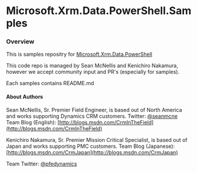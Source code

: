 # Microsoft.Xrm.Data.PowerShell.Samples

### Overview 
This is samples repositry for [Microsoft.Xrm.Data.PowerShell](https://github.com/seanmcne/Microsoft.Xrm.Data.PowerShell)

This code repo is managed by Sean McNellis and Kenichiro Nakamura, however we accept community input and PR's (especially for samples).

Each samples contains README.md

#### About Authors
Sean McNellis, Sr. Premier Field Engineer, is based out of North America and works supporting Dynamics CRM customers.
Twitter: [@seanmcne](https://twitter.com/seanmcne)
Team Blog (English): [http://blogs.msdn.com/CrmInTheField](http://blogs.msdn.com/CrmInTheField) 

Kenichiro Nakamura, Sr. Premier Mission Critical Specialist, is based out of Japan and works supporting PMC customers.
Team Blog (Japanese): [http://blogs.msdn.com/CrmJapan](http://blogs.msdn.com/CrmJapan) 

Team Twitter: [@pfedynamics](https://twitter.com/pfedynamics)
